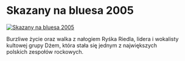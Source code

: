 Skazany na bluesa 2005 
=============
[![Skazany na bluesa 2005 ](http://vidos.pl/images/player.gif)](http://vidos.pl/skazany-na-bluesa-2005)

 Burzliwe życie oraz walka z nałogiem Ryśka Riedla, lidera i wokalisty kultowej grupy Dżem, która stała się jednym z największych polskich zespołów rockowych.
